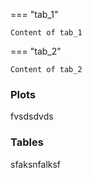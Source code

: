 

=== "tab_1"

    Content of tab_1  

=== "tab_2"

    Content of tab_2  

### Plots

fvsdsdvds


### Tables

sfaksnfalksf
